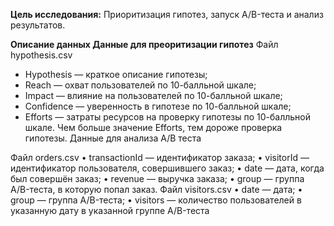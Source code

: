 **Цель исследования:** Приоритизация гипотез, запуск A/B-теста и анализ результатов. 

**Описание данных
Данные для преоритизации гипотез** 
Файл hypothesis.csv
 - Hypothesis — краткое описание гипотезы;
 - Reach — охват пользователей по 10-балльной шкале;
 - Impact — влияние на пользователей по 10-балльной шкале;
 - Confidence — уверенность в гипотезе по 10-балльной шкале;
 - Efforts — затраты ресурсов на проверку гипотезы по 10-балльной шкале. Чем больше значение Efforts, тем дороже проверка гипотезы.
Данные для  анализа A/B теста 

Файл orders.csv
 •   transactionId — идентификатор заказа;
 •   visitorId — идентификатор пользователя, совершившего заказ;
 •   date — дата, когда был совершён заказ;
 •   revenue — выручка заказа;
 •   group — группа A/B-теста, в которую попал заказ.
Файл visitors.csv
 •   date — дата;
 •   group — группа A/B-теста;
 •   visitors — количество пользователей в указанную дату в указанной группе A/B-теста

